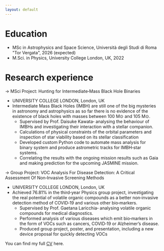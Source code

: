 ```yaml
---
layout: default
---
```


Education
======
* MSc in Astrophysics and Space Science,  Università degli Studi di Roma "Tor Vergata", 2026 (expected)
* M.Sci. in Physics, University College London, UK, 2022

Research experience
======
&#8594; MSci Project: Hunting for Intermediate‑Mass Black Hole Binaries
 *  UNIVERSITY COLLEGE LONDON, London, UK
 * Intermediate Mass Black Holes (IMBH) are still one of the big mysteries in astronomy and astrophysics as so far there is no evidence of the existence of black holes with masses between 100 M⊙ and 105 M⊙.
    * Supervised by Prof. Daisuke Kawata‑ analysing the behaviour of IMBHs and investigating their interaction with a stellar companion.
    * Calculations of physical constraints of the orbital parameters and inspection of star viability based on its stellar classification
    * Developed custom Python code to automate mass analysis for binary system and produce astrometric tracks for IMBH‑star systems.
    * Correlating the results with the ongoing mission results such as Gaia and making prediction for the upcoming JASMINE mission.

&#8594; Group Project: VOC Analysis For Disease Detection: A Critical Assessment Of Non‑Invasive Screening Methods
 * UNIVERSITY COLLEGE LONDON, London, UK
 * Achieved 76.81% in the third‑year Physics group project, investigating the real potential of volatile organic compounds as a better non‑invasive detection method of COVID‑19 and various other bio‑markers.
    * Supervised by Prof. Gaetana Laricchia‑ analysing volatile organic compounds for medical diagnostics.
    * Performed analysis of various diseases which emit bio‑markers in the form of VOCs such as cancers, COVID‑19 or Alzheimer’s disease.
    * Produced group project, poster, and presentation, including a new device proposal for quickly detecting VOCs

You can find my full <a href="https://acpopa.github.io/ACP-CV.pdf" target="_blank"> CV</a> here.
